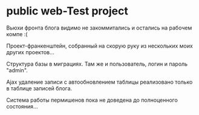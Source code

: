 public web-Test project
==================================

Вьюхи фронта блога видимо не закоммитались и остались на рабочем компе :(

Проект-франкенштейн, собранный на скорую руку из нескольких моих других проектов...

Структура базы в миграциях. Там же и пользователь, логин и пароль "admin".

Ajax удаление записи с автообновлением таблицы реализовано только в таблице записей блога.

Система работы пермишенов пока не доведена до полноценного состояния...